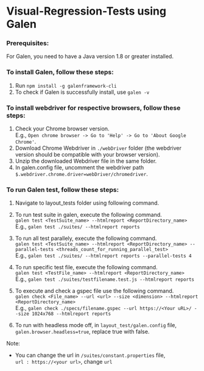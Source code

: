 # Visual-Regression-Tests using Galen


### Prerequisites:
For Galen, you need to have a Java version 1.8 or greater installed.<br> 
### To install Galen, follow these steps:
1. Run `npm install -g galenframework-cli`<br> 
2. To check if Galen is successfully install, use `galen -v`<br>

### To install webdriver for respective browsers, follow these steps:
1. Check your Chrome browser version.<br> E.g., `Open chrome browser -> Go to 'Help' -> Go to 'About Google Chrome'`.<br> 
2. Download Chrome Webdriver in `./webDriver` folder (the webdriver version should be compatible with your browser version).<br> 
3. Unzip the downloaded Webdriver file in the same folder.<br> 
4. In galen.config file, uncomment the webdriver path `$.webdriver.chrome.driver=webDriver/chromedriver`.<br>


### To run Galen test, follow these steps:
1. Navigate to layout_tests folder using following command. <br> 

2. To run test suite in galen, execute the following command.<br>
`galen test <TestSuite_name> --htmlreport <ReportDirectory_name>`<br>
E.g., `galen test ./suites/ --htmlreport reports`<br>
3. To run all test parallely, execute the following command.<br>
`galen test <TestSuite_name> --htmlreport <ReportDirectory_name> --parallel-tests <threads_count_for_running_parallel_test>`<br>
E.g., `galen test ./suites/ --htmlreport reports --parallel-tests 4`<br>
4. To run specific test file, execute the following command.<br>
`galen test <TestFile_name> --htmlreport <ReportDirectory_name>`<br>
E.g., `galen test ./suites/testfilename.test.js --htmlreport reports`<br>
5. To execute and check a gspec file use the following command.<br>
`galen check <File_name> --url <url> --size <dimension> --htmlreport <ReportDirectory_name>`<br>
E.g., `galen check ./specs/filename.gspec --url https://<Your uRL>/ --size 1024x768 --htmlreport reports`<br>
6. To run with headless mode off, in `layout_test/galen.config` file, `galen.browser.headless=true`, replace true with false.<br>

Note:<br>
- You can change the url in `/suites/constant.properties` file,<br> `url : https://<your url>`, change `url` 
